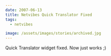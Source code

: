 ```yaml
---
date: 2007-06-13
title: Netvibes Quick Translator Fixed
tags:
  - netvibes

image: /assets/images/stories/archived.jpg
---
```


Quick Translator widget fixed. Now just works ;)
